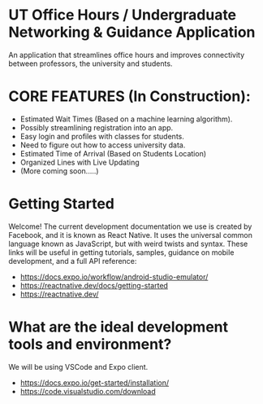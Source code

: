 # UT Office Hours / Undergraduate Networking & Guidance Application 

An application that streamlines office hours and improves connectivity between professors, the university and students.

# CORE FEATURES (In Construction):

- Estimated Wait Times (Based on a machine learning algorithm).
- Possibly streamlining registration into an app. 
- Easy login and profiles with classes for students.
- Need to figure out how to access university data. 
- Estimated Time of Arrival (Based on Students Location)
- Organized Lines with Live Updating
- (More coming soon.....)

# Getting Started

Welcome! The current development documentation we use is created by Facebook, and it is known as React Native. It uses the universal common language known as JavaScript, but with weird twists and syntax. 
These links will be useful in getting tutorials, samples, guidance on mobile development, and a full API reference: 

- https://docs.expo.io/workflow/android-studio-emulator/
- https://reactnative.dev/docs/getting-started
- https://reactnative.dev/

# What are the ideal development tools and environment?
We will be using VSCode and Expo client. 
- https://docs.expo.io/get-started/installation/
- https://code.visualstudio.com/download

